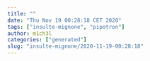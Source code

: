 ```yaml
---
title: ""
date: "Thu Nov 19 00:28:18 CET 2020"
tags: ["insulte-mignone", "pipotron"]
author: m1ch3l
categories: ["generated"]
slug: "insulte-mignone/2020-11-19-00:28:18"
---
```



